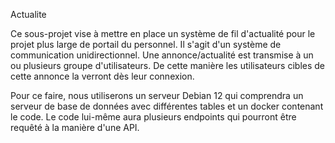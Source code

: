 Actualite

Ce sous-projet vise à mettre en place un système de fil d'actualité pour le projet plus large de portail du personnel.
Il s'agit d'un système de communication unidirectionnel. Une annonce/actualité est transmise à un ou plusieurs groupe
d'utilisateurs. De cette manière les utilisateurs cibles de cette annonce la verront dès leur connexion.

Pour ce faire, nous utiliserons un serveur Debian 12 qui comprendra un serveur de base de données avec différentes
tables et un docker contenant le code. Le code lui-même aura plusieurs endpoints qui pourront être requêté à la manière
d'une API.
